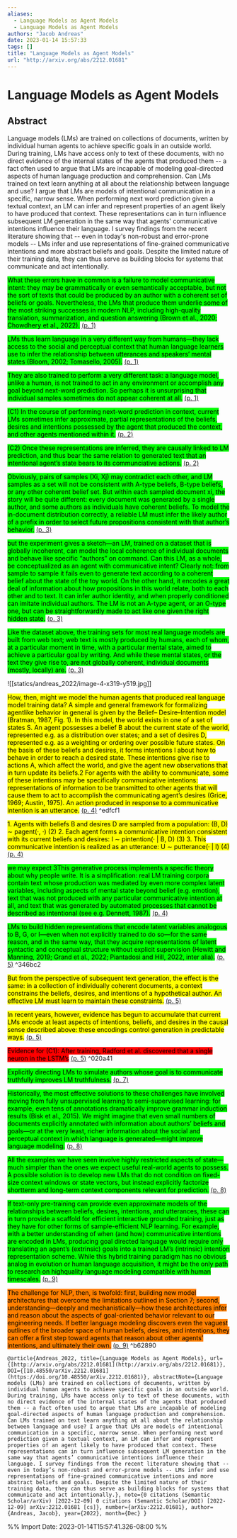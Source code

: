 ```yaml
---
aliases:
  - Language Models as Agent Models
  - Language Models as Agent Models
authors: "Jacob Andreas"
date: 2023-01-14 15:57:33
tags: []
title: "Language Models as Agent Models"
url: "http://arxiv.org/abs/2212.01681"
---
```


# Language Models as Agent Models

## Abstract

Language models (LMs) are trained on collections of documents, written by individual human agents to achieve specific goals in an outside world. During training, LMs have access only to text of these documents, with no direct evidence of the internal states of the agents that produced them -- a fact often used to argue that LMs are incapable of modeling goal-directed aspects of human language production and comprehension. Can LMs trained on text learn anything at all about the relationship between language and use? I argue that LMs are models of intentional communication in a specific, narrow sense. When performing next word prediction given a textual context, an LM can infer and represent properties of an agent likely to have produced that context. These representations can in turn influence subsequent LM generation in the same way that agents' communicative intentions influence their language. I survey findings from the recent literature showing that -- even in today's non-robust and error-prone models -- LMs infer and use representations of fine-grained communicative intentions and more abstract beliefs and goals. Despite the limited nature of their training data, they can thus serve as building blocks for systems that communicate and act intentionally.

<mark style="background: #00ff00">What these errors have in common is a failure to model communicative intent: they may be grammatically or even semantically acceptable, but not the sort of texts that could be produced by an author with a coherent set of beliefs or goals. Nevertheless, the LMs that produce them underlie some of the most striking successes in modern NLP, including high-quality translation, summarization, and question answering (Brown et al., 2020; Chowdhery et al., 2022).</mark> [(p. 1)](zotero://open-pdf/library/items/BGDBGMHW?page=1)

<mark style="background: #00ff00">LMs thus learn language in a very different way from humans—they lack access to the social and perceptual context that human language learners use to infer the relationship between utterances and speakers’ mental states (Bloom, 2002; Tomasello, 2005).</mark> [(p. 1)](zotero://open-pdf/library/items/BGDBGMHW?page=1)

<mark style="background: #00ff00">They are also trained to perform a very different task: a language model, unlike a human, is not trained to act in any environment or accomplish any goal beyond next-word prediction. So perhaps it is unsurprising that individual samples sometimes do not appear coherent at all.</mark> [(p. 1)](zotero://open-pdf/library/items/BGDBGMHW?page=1)

<mark style="background: #00ff00">(C1) In the course of performing next-word prediction in context, current LMs sometimes infer approximate, partial representations of the beliefs, desires and intentions possessed by the agent that produced the context, and other agents mentioned within it.</mark> [(p. 2)](zotero://open-pdf/library/items/BGDBGMHW?page=2)

<mark style="background: #00ff00">(C2) Once these representations are inferred, they are causally linked to LM prediction, and thus bear the same relation to generated text that an intentional agent’s state bears to its communciative actions.</mark> [(p. 2)](zotero://open-pdf/library/items/BGDBGMHW?page=2)

<mark style="background: #00ff00">Obviously, pairs of samples (Xi, Xj) may contradict each other, and LM samples as a set will not be consistent with A-type beliefs, B-type beliefs, or any other coherent belief set. But within each sampled document xi, the story will be quite different: every document was generated by a single author, and some authors as individuals have coherent beliefs. To model the in-document distribution correctly, a reliable LM must infer the likely author of a prefix in order to select future propositions consistent with that author’s behavior.</mark> [(p. 3)](zotero://open-pdf/library/items/BGDBGMHW?page=3)

<mark style="background: #00ff00">but the experiment gives a sketch—an LM, trained on a dataset that is globally incoherent, can model the local coherence of individual documents and behave like specific “authors” on command. Can this LM, as a whole, be conceptualized as an agent with communicative intent? Clearly not: from sample to sample it fails even to generate text according to a coherent belief about the state of the toy world. On the other hand, it encodes a great deal of information about how propositions in this world relate, both to each other and to text. It can infer author identity, and when properly conditioned can imitate individual authors. The LM is not an A-type agent, or an O-type one, but can be straightforwardly made to act like one given the right hidden state.</mark> [(p. 3)](zotero://open-pdf/library/items/BGDBGMHW?page=3)

<mark style="background: #00ff00">Like the dataset above, the training sets for most real language models are built from web text; web text is mostly produced by humans, each of whom, at a particular moment in time, with a particular mental state, aimed to achieve a particular goal by writing. And while these mental states, or the text they give rise to, are not globally coherent, individual documents (mostly, locally) are.</mark> [(p. 3)](zotero://open-pdf/library/items/BGDBGMHW?page=3)

![[statics/andreas_2022/image-4-x319-y519.jpg]]

<mark style="background: #ffff00">How, then, might we model the human agents that produced real language model training data? A simple and general framework for formalizing agentlike behavior in general is given by the Belief– Desire–Intention model (Bratman, 1987, Fig. 1). In this model, the world exists in one of a set of states S. An agent possesses a belief B about the current state of the world, represented e.g. as a distribution over states; and a set of desires D, represented e.g. as a weighting or ordering over possible future states. On the basis of these beliefs and desires, it forms intentions I about how to behave in order to reach a desired state. These intentions give rise to actions A, which affect the world, and give the agent new observations that in turn update its beliefs.2 For agents with the ability to communicate, some of these intentions may be specifically communicative intentions: representations of information to be transmitted to other agents that will cause them to act to accomplish the communicating agent’s desires (Grice, 1969; Austin, 1975). An action produced in response to a communicative intention is an utterance.</mark> [(p. 4)](zotero://open-pdf/library/items/BGDBGMHW?page=4) ^edfcf1

<mark style="background: #ffff00">1. Agents with beliefs B and desires D are sampled from a population: (B, D) ∼ pagent(·, ·) (2) 2. Each agent forms a communicative intention consistent with its current beliefs and desires: I ∼ pintention(· | B, D) (3) 3. This communicative intention is realized as an utterance: U ∼ putterance(· | I) (4)</mark> [(p. 4)](zotero://open-pdf/library/items/BGDBGMHW?page=4)

<mark style="background: #00ff00">we may expect 3This generative process implements a specific theory about why people write. It is a simplification: real LM training corpora contain text whose production was mediated by even more complex latent variables, including aspects of mental state beyond belief (e.g. emotion), text that was not produced with any particular communicative intention at all, and text that was generated by automated processes that cannot be described as intentional (see e.g. Dennett, 1987).</mark> [(p. 4)](zotero://open-pdf/library/items/BGDBGMHW?page=4)

<mark style="background: #00ff00">LMs to build hidden representations that encode latent variables analogous to B, G, or I—even when not explicitly trained to do so—for the same reason, and in the same way, that they acquire representations of latent syntactic and conceptual structure without explicit supervision (Hewitt and Manning, 2019; Grand et al., 2022; Piantadosi and Hill, 2022, inter alia).</mark> [(p. 5)](zotero://open-pdf/library/items/BGDBGMHW?page=5) ^346bc2

<mark style="background: #ffff00">But from the perspective of subsequent text generation, the effect is the same: in a collection of individually coherent documents, a context constrains the beliefs, desires, and intentions of a hypothetical author. An effective LM must learn to maintain these constraints.</mark> [(p. 5)](zotero://open-pdf/library/items/BGDBGMHW?page=5)

<mark style="background: #ffff00">In recent years, however, evidence has begun to accumulate that current LMs encode at least aspects of intentions, beliefs, and desires in the causal sense described above: these encodings control generation in predictable ways.</mark> [(p. 5)](zotero://open-pdf/library/items/BGDBGMHW?page=5)

<mark style="background: #ff0000">Evidence for (C1): After training, Radford et al. discovered that a single neuron in the LSTM’s</mark> [(p. 5)](zotero://open-pdf/library/items/BGDBGMHW?page=5) ^020a41

<mark style="background: #00ff00">Explicitly directing LMs to simulate authors whose goal is to communicate truthfully improves LM truthfulness.</mark> [(p. 7)](zotero://open-pdf/library/items/BGDBGMHW?page=7)

<mark style="background: #00ff00">Historically, the most effective solutions to these challenges have involved moving from fully unsupervised learning to semi-supervised learning: for example, even tens of annotations dramatically improve grammar induction results (Bisk et al., 2015). We might imagine that even small numbers of documents explicitly annotated with information about authors’ beliefs and goals—or at the very least, richer information about the social and perceptual context in which language is generated—might improve language modeling.</mark> [(p. 8)](zotero://open-pdf/library/items/BGDBGMHW?page=8)

<mark style="background: #00ff00">All the examples we have seen involve highly restricted aspects of state—much simpler than the ones we expect useful real-world agents to possess. A possible solution is to develop new LMs that do not condition on fixed-size context windows or state vectors, but instead explicitly factorize shortterm and long-term context components relevant for prediction.</mark> [(p. 8)](zotero://open-pdf/library/items/BGDBGMHW?page=8)

<mark style="background: #00ff00">If text-only pre-training can provide even approximate models of the relationships between beliefs, desires, intentions, and utterances, these can in turn provide a scaffold for efficient interactive grounded training, just as they have for other forms of sample-efficient NLP learning. For example, with a better understanding of when (and how) communicative intentions are encoded in LMs, producing goal directed language would require only translating an agent’s (extrinsic) goals into a trained LM’s (intrinsic) intention representation scheme. While this hybrid training paradigm has no obvious analog in evolution or human language acquisition, it might be the only path to research on highquality language modeling compatible with human timescales.</mark> [(p. 9)](zotero://open-pdf/library/items/BGDBGMHW?page=9)

<mark style="background: #ff7f00">The challenge for NLP, then, is twofold: first, building new model architectures that overcome the limitations outlined in Section 7; second, understanding—deeply and mechanistically—how these architectures infer and reason about the aspects of goal-oriented behavior relevant to our engineering needs. If better language modeling discovers even the vaguest outlines of the broader space of human beliefs, desires, and intentions, they can offer a first step toward agents that reason about other agents’ intentions, and ultimately their own.</mark> [(p. 9)](zotero://open-pdf/library/items/BGDBGMHW?page=9) ^b62890

```
@article{Andreas_2022, title={Language Models as Agent Models}, url={[http://arxiv.org/abs/2212.01681](http://arxiv.org/abs/2212.01681)}, DOI={[10.48550/arXiv.2212.01681](https://doi.org/10.48550/arXiv.2212.01681)}, abstractNote={Language models (LMs) are trained on collections of documents, written by individual human agents to achieve specific goals in an outside world. During training, LMs have access only to text of these documents, with no direct evidence of the internal states of the agents that produced them -- a fact often used to argue that LMs are incapable of modeling goal-directed aspects of human language production and comprehension. Can LMs trained on text learn anything at all about the relationship between language and use? I argue that LMs are models of intentional communication in a specific, narrow sense. When performing next word prediction given a textual context, an LM can infer and represent properties of an agent likely to have produced that context. These representations can in turn influence subsequent LM generation in the same way that agents’ communicative intentions influence their language. I survey findings from the recent literature showing that -- even in today’s non-robust and error-prone models -- LMs infer and use representations of fine-grained communicative intentions and more abstract beliefs and goals. Despite the limited nature of their training data, they can thus serve as building blocks for systems that communicate and act intentionally.}, note={0 citations (Semantic Scholar/arXiv) [2022-12-09] 0 citations (Semantic Scholar/DOI) [2022-12-09] arXiv:2212.01681 [cs]}, number={arXiv:2212.01681}, author={Andreas, Jacob}, year={2022}, month={Dec} }
```

%% Import Date: 2023-01-14T15:57:41.326-08:00 %%
